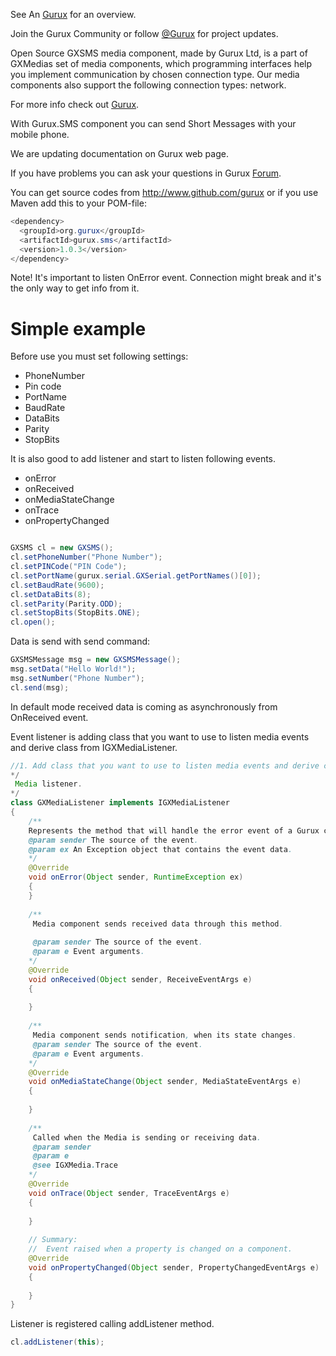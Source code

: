 See An [Gurux](http://www.gurux.org/ "Gurux") for an overview.

Join the Gurux Community or follow [@Gurux](https://twitter.com/guruxorg "@Gurux") for project updates.

Open Source GXSMS media component, made by Gurux Ltd, is a part of GXMedias set of media components, which programming interfaces help you implement communication by chosen connection type. Our media components also support the following connection types: network.

For more info check out [Gurux](http://www.gurux.org/ "Gurux").

With Gurux.SMS component you can send Short Messages with your mobile phone.

We are updating documentation on Gurux web page. 

If you have problems you can ask your questions in Gurux [Forum](http://www.gurux.org/forum).

You can get source codes from http://www.github.com/gurux or if you use Maven add this to your POM-file:
```java
<dependency>
  <groupId>org.gurux</groupId>
  <artifactId>gurux.sms</artifactId>
  <version>1.0.3</version>
</dependency>
```

Note!
It's important to listen OnError event. Connection might break and it's the only way to get info from it. 

Simple example
=========================== 
Before use you must set following settings:
* PhoneNumber
* Pin code
* PortName
* BaudRate
* DataBits
* Parity
* StopBits

It is also good to add listener and start to listen following events.
* onError
* onReceived
* onMediaStateChange
* onTrace
* onPropertyChanged

```java

GXSMS cl = new GXSMS();
cl.setPhoneNumber("Phone Number");
cl.setPINCode("PIN Code");
cl.setPortName(gurux.serial.GXSerial.getPortNames()[0]);
cl.setBaudRate(9600);
cl.setDataBits(8);
cl.setParity(Parity.ODD);
cl.setStopBits(StopBits.ONE);
cl.open();


```

Data is send with send command:

```java
GXSMSMessage msg = new GXSMSMessage();
msg.setData("Hello World!");
msg.setNumber("Phone Number");
cl.send(msg);

```
In default mode received data is coming as asynchronously from OnReceived event.

Event listener is adding class that you want to use to listen media events and derive class from IGXMediaListener.

```java
//1. Add class that you want to use to listen media events and derive class from IGXMediaListener
*/
 Media listener.
*/
class GXMediaListener implements IGXMediaListener
{
    /** 
    Represents the method that will handle the error event of a Gurux component.
    @param sender The source of the event.
    @param ex An Exception object that contains the event data.
    */
    @Override
    void onError(Object sender, RuntimeException ex)
    {
    }
 
    /** 
     Media component sends received data through this method.
 
     @param sender The source of the event.
     @param e Event arguments.
    */
    @Override
    void onReceived(Object sender, ReceiveEventArgs e)
    {
 
    }
 
    /** 
     Media component sends notification, when its state changes.
     @param sender The source of the event.    
     @param e Event arguments.
    */
    @Override
    void onMediaStateChange(Object sender, MediaStateEventArgs e)
    {
 
    }
 
    /** 
     Called when the Media is sending or receiving data.
     @param sender
     @param e
     @see IGXMedia.Trace
    */
    @Override
    void onTrace(Object sender, TraceEventArgs e)
    {
 
    }
 
    // Summary:
    //  Event raised when a property is changed on a component.
    @Override
    void onPropertyChanged(Object sender, PropertyChangedEventArgs e)
    {
 
    }
} 

```

Listener is registered calling addListener method.
```java
cl.addListener(this);

```